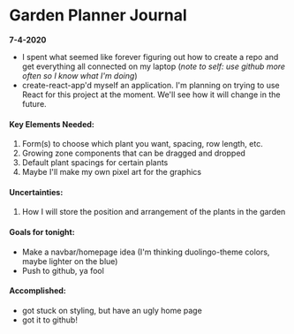 # Garden Planner Journal

**7-4-2020**  
- I spent what seemed like forever figuring out how to create a repo and get everything all connected on my laptop (*note to self: use github more often so I know what I'm doing*)
- create-react-app'd myself an application. I'm planning on trying to use React for this project at the moment. We'll see how it will change in the future.

#### Key Elements Needed:
1. Form(s) to choose which plant you want, spacing, row length, etc.
2. Growing zone components that can be dragged and dropped
3. Default plant spacings for certain plants
4. Maybe I'll make my own pixel art for the graphics

#### Uncertainties:
1. How I will store the position and arrangement of the plants in the garden

#### Goals for tonight:
- Make a navbar/homepage idea (I'm thinking duolingo-theme colors, maybe lighter on the blue)
- Push to github, ya fool

#### Accomplished:
- got stuck on styling, but have an ugly home page
- got it to github!

